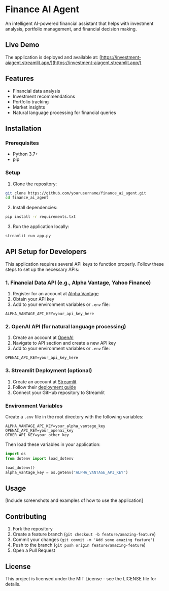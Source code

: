 # Finance AI Agent

An intelligent AI-powered financial assistant that helps with investment analysis, portfolio management, and financial decision making.

## Live Demo

The application is deployed and available at:
[https://investment-aiagent.streamlit.app/](https://investment-aiagent.streamlit.app/)

## Features

- Financial data analysis
- Investment recommendations
- Portfolio tracking
- Market insights
- Natural language processing for financial queries

## Installation

### Prerequisites

- Python 3.7+
- pip

### Setup

1. Clone the repository:
```bash
git clone https://github.com/yourusername/finance_ai_agent.git
cd finance_ai_agent
```

2. Install dependencies:
```bash
pip install -r requirements.txt
```

3. Run the application locally:
```bash
streamlit run app.py
```

## API Setup for Developers

This application requires several API keys to function properly. Follow these steps to set up the necessary APIs:

### 1. Financial Data API (e.g., Alpha Vantage, Yahoo Finance)

1. Register for an account at [Alpha Vantage](https://www.alphavantage.co/support/#api-key)
2. Obtain your API key
3. Add to your environment variables or `.env` file:
```
ALPHA_VANTAGE_API_KEY=your_api_key_here
```

### 2. OpenAI API (for natural language processing)

1. Create an account at [OpenAI](https://platform.openai.com/signup)
2. Navigate to API section and create a new API key
3. Add to your environment variables or `.env` file:
```
OPENAI_API_KEY=your_api_key_here
```

### 3. Streamlit Deployment (optional)

1. Create an account at [Streamlit](https://streamlit.io/)
2. Follow their [deployment guide](https://docs.streamlit.io/streamlit-cloud/get-started/deploy-an-app)
3. Connect your GitHub repository to Streamlit

### Environment Variables

Create a `.env` file in the root directory with the following variables:

```
ALPHA_VANTAGE_API_KEY=your_alpha_vantage_key
OPENAI_API_KEY=your_openai_key
OTHER_API_KEY=your_other_key
```

Then load these variables in your application:

```python
import os
from dotenv import load_dotenv

load_dotenv()
alpha_vantage_key = os.getenv("ALPHA_VANTAGE_API_KEY")
```

## Usage

[Include screenshots and examples of how to use the application]

## Contributing

1. Fork the repository
2. Create a feature branch (`git checkout -b feature/amazing-feature`)
3. Commit your changes (`git commit -m 'Add some amazing feature'`)
4. Push to the branch (`git push origin feature/amazing-feature`)
5. Open a Pull Request

## License

This project is licensed under the MIT License - see the LICENSE file for details.
